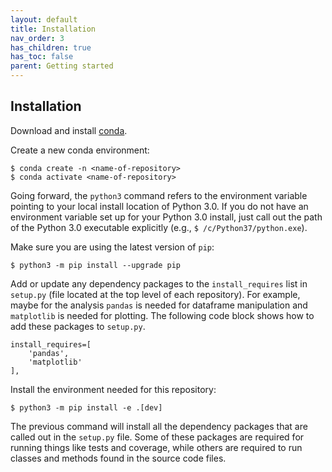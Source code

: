 ```yaml
---
layout: default
title: Installation
nav_order: 3
has_children: true
has_toc: false
parent: Getting started
---
```


Installation
------------
Download and install [conda](https://docs.conda.io/en/latest/).

Create a new conda environment:
```
$ conda create -n <name-of-repository>
$ conda activate <name-of-repository>
```

Going forward, the `python3` command refers to the environment variable pointing to your local install location of Python 3.0. If you do not have an environment variable set up for your Python 3.0 install, just call out the path of the Python 3.0 executable explicitly (e.g., `$ /c/Python37/python.exe`). 

Make sure you are using the latest version of `pip`:
```
$ python3 -m pip install --upgrade pip
```

Add or update any dependency packages to the `install_requires` list in `setup.py` (file located at the top level of each repository). For example, maybe for the analysis `pandas` is needed for dataframe manipulation and `matplotlib` is needed for plotting. The following code block shows how to add these packages to `setup.py`.
```
install_requires=[
    'pandas',
    'matplotlib'
],
```

Install the environment needed for this repository:
```
$ python3 -m pip install -e .[dev]
```

The previous command will install all the dependency packages that are called out in the `setup.py` file. Some of these packages are required for running things like tests and coverage, while others are required to run classes and methods found in the source code files. 